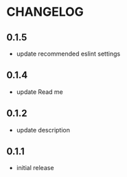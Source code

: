 # CHANGELOG

## 0.1.5

- update recommended eslint settings

## 0.1.4

- update Read me

## 0.1.2

- update description

## 0.1.1

- initial release
